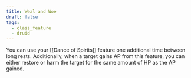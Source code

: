 ```yaml
---
title: Weal and Woe
draft: false
tags:
  - class_feature
  - druid
---
```

You can use your [[Dance of Spirits]] feature one additional time between long rests.
Additionally, when a target gains AP from this feature, you can either restore or harm the target for the same amount of HP as the AP gained.